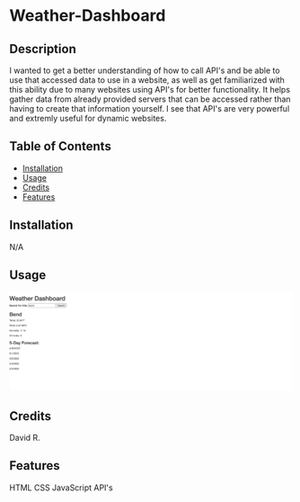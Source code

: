 # Weather-Dashboard

## Description

I wanted to get a better understanding of how to call API's and be able to use that accessed data to use in a website, as well as get familiarized with this ability due to many websites using API's for better functionality. It helps gather data from already provided servers that can be accessed rather than having to create that information yourself. I see that API's are very powerful and extremly useful for dynamic websites.

## Table of Contents 

- [Installation](#installation)
- [Usage](#usage)
- [Credits](#credits)
- [Features](#features)

## Installation

N/A

## Usage

![alt text](/assets/images/127.0.0.1_5501_index.html.png)
    

## Credits

David R. 

## Features
HTML
CSS
JavaScript
API's


